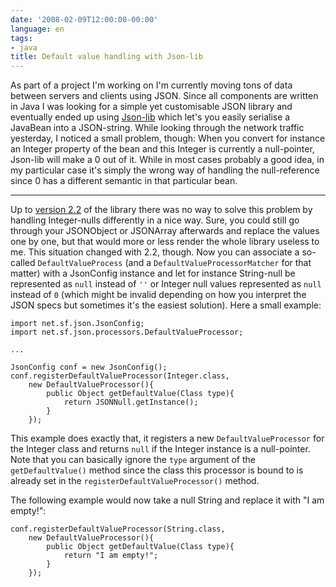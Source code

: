 ```yaml
---
date: '2008-02-09T12:00:00-00:00'
language: en
tags:
- java
title: Default value handling with Json-lib
---
```



As part of a project I'm working on I'm currently moving tons of data between servers and clients using JSON. Since all components are written in Java I was looking for a simple yet customisable JSON library and eventually ended up using [Json-lib](http://json-lib.sourceforge.net/) which let's you easily serialise a JavaBean into a JSON-string. While looking through the network traffic yesterday, I noticed a small problem, though: When you convert for instance an Integer property of the bean and this Integer is currently a null-pointer, Json-lib will make a 0 out of it. While in most cases probably a good idea, in my particular case it's simply the wrong way of handling the null-reference since 0 has a different semantic in that particular bean.

-------------------------------

Up to [version 2.2](http://json-lib.sourceforge.net/changes-report.html#2.2) of the library there was no way to solve this problem by handling Integer-nulls differently in a nice way. Sure, you could still go through your JSONObject or JSONArray afterwards and replace the values one by one, but that would more or less render the whole library useless to me. This situation changed with 2.2, though. Now you can associate a so-called `DefaultValueProcess` (and a `DefaultValueProcessorMatcher` for that matter) with a JsonConfig instance and let for instance String-null be represented as `null` instead of `''` or Integer null values represented as `null` instead of `0` (which might be invalid depending on how you interpret the JSON specs but sometimes it's the easiest solution). Here a small example:
    
    import net.sf.json.JsonConfig;
    import net.sf.json.processors.DefaultValueProcessor;
    
    ...
    
    JsonConfig conf = new JsonConfig();
    conf.registerDefaultValueProcessor(Integer.class, 
        new DefaultValueProcessor(){
            public Object getDefaultValue(Class type){
                return JSONNull.getInstance();
            }
        });
    
This example does exactly that, it registers a new `DefaultValueProcessor` for the Integer class and returns `null` if the Integer instance is a null-pointer. Note that you can basically ignore the `type` argument of the `getDefaultValue()` method since the class this processor is bound to is already set in the `registerDefaultValueProcessor()` method. 

The following example would now take a null String and replace it with "I am empty!":
    
    conf.registerDefaultValueProcessor(String.class, 
        new DefaultValueProcessor(){
            public Object getDefaultValue(Class type){
                return "I am empty!";
            }
        });
<!--
You can find a complete example [packaged here](/media/2008/jsonlibpg-defaultvalues-9891cf56f2c4.tar.bz2>) and [versioned here](http://hg.zerokspot.com/jsonlibpg.defaultvalues/).
-->
